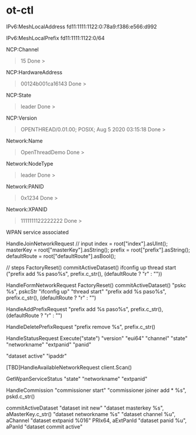 # ot-ctl

IPv6:MeshLocalAddress
fd11:1111:1122:0:78a9:f386:e566:d992

IPv6:MeshLocalPrefix
fd11:1111:1122:0/64

NCP:Channel
> 15 Done >

NCP:HardwareAddress
> 00124b001ca16143 Done >

NCP:State
> leader Done >

NCP:Version
> OPENTHREAD/0.01.00; POSIX; Aug 5 2020 03:15:18 Done >

Network:Name
> OpenThreadDemo Done >

Network:NodeType
> leader Done >

Network:PANID
> 0x1234 Done >

Network:XPANID
> 1111111122222222 Done >

WPAN service
associated


HandleJoinNetworkRequest
// input
 index        = root["index"].asUInt();
    masterKey    = root["masterKey"].asString();
    prefix       = root["prefix"].asString();
    defaultRoute = root["defaultRoute"].asBool();

// steps
FactoryReset()
commitActiveDataset()
ifconfig up
thread start
("prefix add %s paso%s", prefix.c_str(), (defaultRoute ? "r" : ""))


HandleFormNetworkRequest
FactoryReset()
commitActiveDataset()
"pskc %s", pskcStr
"ifconfig up"
"thread start"
"prefix add %s paso%s", prefix.c_str(), (defaultRoute ? "r" : "")

HandleAddPrefixRequest
"prefix add %s paso%s", prefix.c_str(), (defaultRoute ? "r" : "")

HandleDeletePrefixRequest
"prefix remove %s", prefix.c_str()

HandleStatusRequest
Execute("state")
"version"
"eui64"
"channel"
"state"
"networkname"
"extpanid"
"panid"

"dataset active"
"ipaddr"


[TBD]HandleAvailableNetworkRequest
client.Scan()

GetWpanServiceStatus
"state"
"networkname"
"extpanid"

HandleCommission
"commissioner start"
"commissioner joiner add * %s", pskd.c_str()

commitActiveDataset
"dataset init new"
"dataset masterkey %s", aMasterKey.c_str()
"dataset networkname %s"
"dataset channel %u", aChannel
"dataset extpanid %016" PRIx64, aExtPanId
"dataset panid %u", aPanId
"dataset commit active"